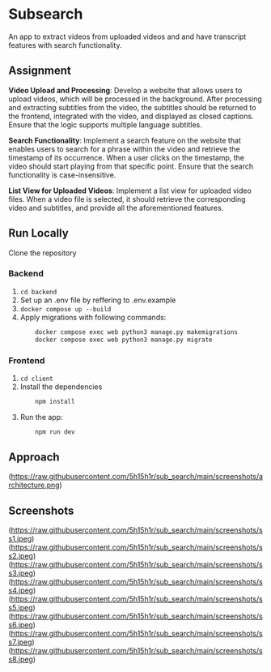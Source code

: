 # Subsearch
An app to extract videos from uploaded videos and  and have transcript features with search functionality.
## Assignment


**Video Upload and Processing**: Develop a website that allows users to upload videos, which will be processed in the background. After processing and extracting subtitles from the video, the subtitles should be returned to the frontend, integrated with the video, and displayed as closed captions. Ensure that the logic supports multiple language subtitles.


**Search Functionality**: Implement a search feature on the website that enables users to search for a phrase within the video and retrieve the timestamp of its occurrence. When a user clicks on the timestamp, the video should start playing from that specific point. Ensure that the search functionality is case-insensitive.


**List View for Uploaded Videos**: Implement a list view for uploaded video files. When a video file is selected, it should retrieve the corresponding video and subtitles, and provide all the aforementioned features.


## Run Locally
Clone the repository 
### Backend
1. `cd backend`
2. Set up an .env file by reffering to .env.example
3. `docker compose up --build`
4. Apply migrations with following commands:
    ```bash
        docker compose exec web python3 manage.py makemigrations
        docker compose exec web python3 manage.py migrate
    ```

### Frontend
1. `cd client`
2. Install the dependencies
    ```bash
        npm install
    ```
3. Run the app:
    ```bash
        npm run dev
    ```

## Approach
(https://raw.githubusercontent.com/5h15h1r/sub_search/main/screenshots/architecture.png)

## Screenshots
(https://raw.githubusercontent.com/5h15h1r/sub_search/main/screenshots/ss1.jpeg)
(https://raw.githubusercontent.com/5h15h1r/sub_search/main/screenshots/ss2.jpeg)
(https://raw.githubusercontent.com/5h15h1r/sub_search/main/screenshots/ss3.jpeg)
(https://raw.githubusercontent.com/5h15h1r/sub_search/main/screenshots/ss4.jpeg)
(https://raw.githubusercontent.com/5h15h1r/sub_search/main/screenshots/ss5.jpeg)
(https://raw.githubusercontent.com/5h15h1r/sub_search/main/screenshots/ss6.jpeg)
(https://raw.githubusercontent.com/5h15h1r/sub_search/main/screenshots/ss7.jpeg)
(https://raw.githubusercontent.com/5h15h1r/sub_search/main/screenshots/ss8.jpeg)

